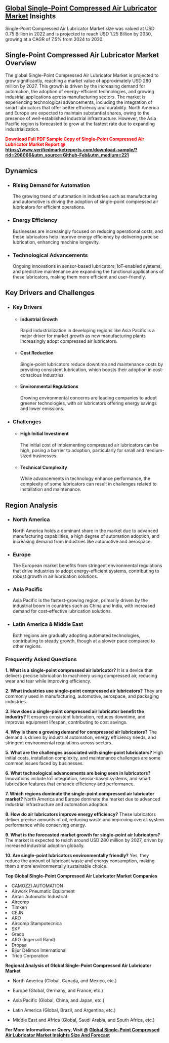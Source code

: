 <h2><a href="https://www.verifiedmarketreports.com/download-sample/?rid=298066&amp;utm_source=Github&amp;utm_medium=221" target="_blank">Global Single-Point Compressed Air Lubricator Market</a> Insights</h2><p>Single-Point Compressed Air Lubricator Market size was valued at USD 0.75 Billion in 2022 and is projected to reach USD 1.25 Billion by 2030, growing at a CAGR of 7.5% from 2024 to 2030.</p><p> <h2>Single-Point Compressed Air Lubricator Market Overview</h2> <p>The global Single-Point Compressed Air Lubricator Market is projected to grow significantly, reaching a market value of approximately USD 280 million by 2027. This growth is driven by the increasing demand for automation, the adoption of energy-efficient technologies, and growing industrial applications across manufacturing sectors. The market is experiencing technological advancements, including the integration of smart lubricators that offer better efficiency and durability. North America and Europe are expected to maintain substantial shares, owing to the presence of well-established industrial infrastructure. However, the Asia Pacific region is forecasted to grow at the fastest rate due to expanding industrialization.</p> <p><strong><p><span class=""><span style="color: #ff0000;"><strong>Download Full PDF Sample Copy of Single-Point Compressed Air Lubricator Market Report</strong> @ </span><a href="https://www.verifiedmarketreports.com/download-sample/?rid=298066&amp;utm_source=Github-Feb&amp;utm_medium=221" target="_blank">https://www.verifiedmarketreports.com/download-sample/?rid=298066&amp;utm_source=Github-Feb&amp;utm_medium=221</a></span></p></strong></p> <h2>Dynamics</h2> <ul> <li><h3>Rising Demand for Automation</h3> The growing trend of automation in industries such as manufacturing and automotive is driving the adoption of single-point compressed air lubricators for efficient operations.</li> <li><h3>Energy Efficiency</h3> Businesses are increasingly focused on reducing operational costs, and these lubricators help improve energy efficiency by delivering precise lubrication, enhancing machine longevity.</li> <li><h3>Technological Advancements</h3> Ongoing innovations in sensor-based lubricators, IoT-enabled systems, and predictive maintenance are expanding the functional applications of these lubricators, making them more efficient and user-friendly.</li> </ul> <h2>Key Drivers and Challenges</h2> <ul> <li><h3>Key Drivers</h3> <ul> <li><h4>Industrial Growth</h4> Rapid industrialization in developing regions like Asia Pacific is a major driver for market growth as new manufacturing plants increasingly adopt compressed air lubricators.</li> <li><h4>Cost Reduction</h4> Single-point lubricators reduce downtime and maintenance costs by providing consistent lubrication, which boosts their adoption in cost-conscious industries.</li> <li><h4>Environmental Regulations</h4> Growing environmental concerns are leading companies to adopt greener technologies, with air lubricators offering energy savings and lower emissions.</li> </ul> </li> <li><h3>Challenges</h3> <ul> <li><h4>High Initial Investment</h4> The initial cost of implementing compressed air lubricators can be high, posing a barrier to adoption, particularly for small and medium-sized businesses.</li> <li><h4>Technical Complexity</h4> While advancements in technology enhance performance, the complexity of some lubricators can result in challenges related to installation and maintenance.</li> </ul> </li> </ul> <h2>Region Analysis</h2> <ul> <li><h3>North America</h3> North America holds a dominant share in the market due to advanced manufacturing capabilities, a high degree of automation adoption, and increasing demand from industries like automotive and aerospace.</li> <li><h3>Europe</h3> The European market benefits from stringent environmental regulations that drive industries to adopt energy-efficient systems, contributing to robust growth in air lubrication solutions.</li> <li><h3>Asia Pacific</h3> Asia Pacific is the fastest-growing region, primarily driven by the industrial boom in countries such as China and India, with increased demand for cost-effective lubrication solutions.</li> <li><h3>Latin America & Middle East</h3> Both regions are gradually adopting automated technologies, contributing to steady growth, though at a slower pace compared to other regions.</li> </ul> <h3>Frequently Asked Questions</h3> <p><strong>1. What is a single-point compressed air lubricator?</strong> It is a device that delivers precise lubrication to machinery using compressed air, reducing wear and tear while improving efficiency.</p> <p><strong>2. What industries use single-point compressed air lubricators?</strong> They are commonly used in manufacturing, automotive, aerospace, and packaging industries.</p> <p><strong>3. How does a single-point compressed air lubricator benefit the industry?</strong> It ensures consistent lubrication, reduces downtime, and improves equipment lifespan, contributing to cost savings.</p> <p><strong>4. Why is there a growing demand for compressed air lubricators?</strong> The demand is driven by industrial automation, energy efficiency needs, and stringent environmental regulations across sectors.</p> <p><strong>5. What are the challenges associated with single-point lubricators?</strong> High initial costs, installation complexity, and maintenance challenges are some common issues faced by businesses.</p> <p><strong>6. What technological advancements are being seen in lubricators?</strong> Innovations include IoT integration, sensor-based systems, and smart lubrication features that enhance efficiency and performance.</p> <p><strong>7. Which regions dominate the single-point compressed air lubricator market?</strong> North America and Europe dominate the market due to advanced industrial infrastructure and automation adoption.</p> <p><strong>8. How do air lubricators improve energy efficiency?</strong> These lubricators deliver precise amounts of oil, reducing waste and improving overall system performance while conserving energy.</p> <p><strong>9. What is the forecasted market growth for single-point air lubricators?</strong> The market is expected to reach around USD 280 million by 2027, driven by increased industrial adoption globally.</p> <p><strong>10. Are single-point lubricators environmentally friendly?</strong> Yes, they reduce the amount of lubricant waste and energy consumption, making them a more environmentally sustainable choice.</p> </p><p><strong>Top Global Single-Point Compressed Air Lubricator Market Companies</strong></p><div data-test-id=""><p><li>CAMOZZI AUTOMATION</li><li> Airwork Pneumatic Equipment</li><li> Airtac Automatic Industrial</li><li> Aircomp</li><li> Timken</li><li> CEJN</li><li> ARO</li><li> Aircomp Stampotecnica</li><li> SKF</li><li> Graco</li><li> ARO (Ingersoll Rand)</li><li> Dropsa</li><li> Bijur Delimon International</li><li> Trico Corporation</li></p><div><strong>Regional Analysis of&nbsp;Global Single-Point Compressed Air Lubricator Market</strong></div><ul><li dir="ltr"><p dir="ltr">North America&nbsp;(Global, Canada, and Mexico, etc.)</p></li><li dir="ltr"><p dir="ltr">Europe (Global, Germany, and France, etc.)</p></li><li dir="ltr"><p dir="ltr">Asia Pacific&nbsp;(Global, China, and Japan, etc.)</p></li><li dir="ltr"><p dir="ltr">Latin America&nbsp;(Global, Brazil, and Argentina, etc.)</p></li><li dir="ltr">Middle East and Africa&nbsp;(Global, Saudi Arabia, and South Africa, etc.)</li></ul><p><strong>For More Information or Query, Visit @&nbsp;</strong><strong><a href="https://www.verifiedmarketreports.com/product/single-point-compressed-air-lubricator-market/?utm_source=Github&amp;utm_medium=221" target="_blank">Global Single-Point Compressed Air Lubricator Market Insights Size And Forecast</a></strong></p></div>
